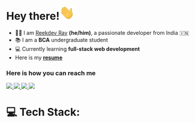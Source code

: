 # Hey there!<img src="images/wave.gif" width="40">

<link rel="stylesheet" href="https://cdn.jsdelivr.net/gh/devicons/devicon@v2.15.1/devicon.min.css">

- 🙋‍♂️ I am <a href="bit.ly/reekdev-linkedin">Reekdev Ray</a> **(he/him)**, a passionate developer from India 🇮🇳
- 📚 I am a **BCA** undergraduate student
- 💻 Currently learning **full-stack web development**
- Here is my <a href="bit.ly/reekdev-resume">**resume**</a>

<!-- the connect section -->
<h3>Here is how you can reach me</h3>

<p align="left">
<!--   Twitter -->
  <a href="https://twitter.com/reekdev" target="_blank">
    <img src="https://img.icons8.com/plasticine/400/000000/twitter--v2.png" width="50"/>
  </a>
<!--   LinkedIn -->
  <a href="https://www.linkedin.com/in/reekdev/" target="_blank">
    <img src="https://img.icons8.com/plasticine/480/000000/linkedin.png" width="50"/>
  </a>
<!--   Facebook -->
  <a href="https://www.facebook.com/reek.1729" target="_blank">
    <img src="https://img.icons8.com/plasticine/400/000000/facebook-new.png" width="50"/>
  </a>
<!--   Mail -->
  <a href="mailto:ray.reekdev@gmail.com" target="_blank">
    <img src="https://img.icons8.com/plasticine/400/000000/gmail-new.png" width="50"/>
  </a>
</p>

# 💻 Tech Stack:
